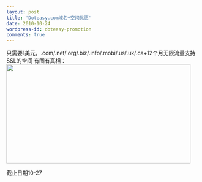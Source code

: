 ```yaml
---
layout: post
title: 'Doteasy.com域名+空间优惠'
date: 2010-10-24
wordpress-id: doteasy-promotion
comments: true
---
```

只需要1美元，.com/.net/.org/.biz/.info/.mobi/.us/.uk/.ca+12个月无限流量支持SSL的空间
有图有真相：
<a href="http://laoyang.info/blog/wp-content/uploads/2010/10/domain.png"><img class="alignnone size-full wp-image-47601" title="domain" src="http://laoyang.info/blog/wp-content/uploads/2010/10/domain.png" alt="" width="481" height="259" /></a>

截止日期10-27
